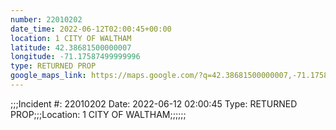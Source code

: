 ```yaml
---
number: 22010202
date_time: 2022-06-12T02:00:45+00:00
location: 1 CITY OF WALTHAM
latitude: 42.38681500000007
longitude: -71.17587499999996
type: RETURNED PROP
google_maps_link: https://maps.google.com/?q=42.38681500000007,-71.17587499999996
---
```


;;;Incident #: 22010202  Date: 2022-06-12 02:00:45   Type: RETURNED PROP;;;Location: 1 CITY OF WALTHAM;;;;;;
